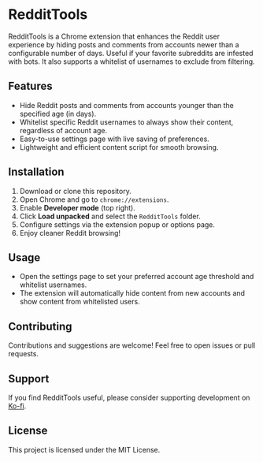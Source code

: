 # RedditTools

RedditTools is a Chrome extension that enhances the Reddit user experience by hiding posts and comments from accounts newer than a configurable number of days. Useful if your favorite subreddits are infested with bots.
It also supports a whitelist of usernames to exclude from filtering.

## Features

- Hide Reddit posts and comments from accounts younger than the specified age (in days).  
- Whitelist specific Reddit usernames to always show their content, regardless of account age.  
- Easy-to-use settings page with live saving of preferences.  
- Lightweight and efficient content script for smooth browsing.

## Installation

1. Download or clone this repository.  
2. Open Chrome and go to `chrome://extensions`.  
3. Enable **Developer mode** (top right).  
4. Click **Load unpacked** and select the `RedditTools` folder.  
5. Configure settings via the extension popup or options page.  
6. Enjoy cleaner Reddit browsing!

## Usage

- Open the settings page to set your preferred account age threshold and whitelist usernames.  
- The extension will automatically hide content from new accounts and show content from whitelisted users.

## Contributing

Contributions and suggestions are welcome! Feel free to open issues or pull requests.

## Support

If you find RedditTools useful, please consider supporting development on [Ko-fi](https://ko-fi.com/nachocr).

## License

This project is licensed under the MIT License.
